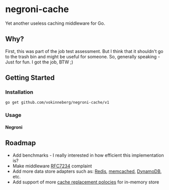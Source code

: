 # negroni-cache

Yet another useless caching middleware for Go.

## Why?

First, this was part of the job test assessment. But I think that it shouldn't go to the trash bin and might be useful for someone. So, generally speaking - Just for fun. I got the job, BTW ;)

## Getting Started

### Installation

`go get github.com/vokinneberg/negroni-cache/v1`

### Usage

#### Negroni


## Roadmap

* Add benchmarks - I really interested in how efficient this implementation is?
* Make middleware [RFC7234](https://tools.ietf.org/html/rfc7234) complaint
* Add more data store adapters such as: [Redis](https://redis.io/), [memcached](https://www.memcached.org/), [DynamoDB](https://aws.amazon.com/dynamodb/), etc.
* Add support of more [cache replacement polocies](https://en.wikipedia.org/wiki/Cache_replacement_policies) for in-memory store
